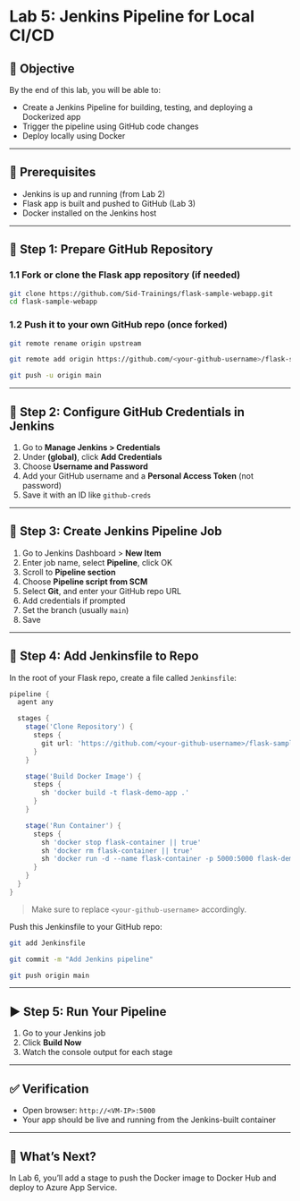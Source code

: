 # Lab 5: Jenkins Pipeline for Local CI/CD

## 🧠 Objective
By the end of this lab, you will be able to:
- Create a Jenkins Pipeline for building, testing, and deploying a Dockerized app
- Trigger the pipeline using GitHub code changes
- Deploy locally using Docker

---

## 🔧 Prerequisites
- Jenkins is up and running (from Lab 2)
- Flask app is built and pushed to GitHub (Lab 3)
- Docker installed on the Jenkins host

---

## 📁 Step 1: Prepare GitHub Repository

### 1.1 Fork or clone the Flask app repository (if needed)
```bash
git clone https://github.com/Sid-Trainings/flask-sample-webapp.git
cd flask-sample-webapp
```

### 1.2 Push it to your own GitHub repo (once forked)
```bash
git remote rename origin upstream

git remote add origin https://github.com/<your-github-username>/flask-sample-webapp.git

git push -u origin main
```

---

## 🔐 Step 2: Configure GitHub Credentials in Jenkins

1. Go to **Manage Jenkins > Credentials**
2. Under **(global)**, click **Add Credentials**
3. Choose **Username and Password**
4. Add your GitHub username and a **Personal Access Token** (not password)
5. Save it with an ID like `github-creds`

---

## 🔄 Step 3: Create Jenkins Pipeline Job

1. Go to Jenkins Dashboard > **New Item**
2. Enter job name, select **Pipeline**, click OK
3. Scroll to **Pipeline section**
4. Choose **Pipeline script from SCM**
5. Select **Git**, and enter your GitHub repo URL
6. Add credentials if prompted
7. Set the branch (usually `main`)
8. Save

---

## 📝 Step 4: Add Jenkinsfile to Repo

In the root of your Flask repo, create a file called `Jenkinsfile`:

```groovy
pipeline {
  agent any

  stages {
    stage('Clone Repository') {
      steps {
        git url: 'https://github.com/<your-github-username>/flask-sample-webapp.git', branch: 'main'
      }
    }

    stage('Build Docker Image') {
      steps {
        sh 'docker build -t flask-demo-app .'
      }
    }

    stage('Run Container') {
      steps {
        sh 'docker stop flask-container || true'
        sh 'docker rm flask-container || true'
        sh 'docker run -d --name flask-container -p 5000:5000 flask-demo-app'
      }
    }
  }
}
```
> Make sure to replace `<your-github-username>` accordingly.

Push this Jenkinsfile to your GitHub repo:
```bash
git add Jenkinsfile

git commit -m "Add Jenkins pipeline"

git push origin main
```

---

## ▶️ Step 5: Run Your Pipeline

1. Go to your Jenkins job
2. Click **Build Now**
3. Watch the console output for each stage

---

## ✅ Verification
- Open browser: `http://<VM-IP>:5000`
- Your app should be live and running from the Jenkins-built container

---

## 🚀 What’s Next?
In Lab 6, you’ll add a stage to push the Docker image to Docker Hub and deploy to Azure App Service.
